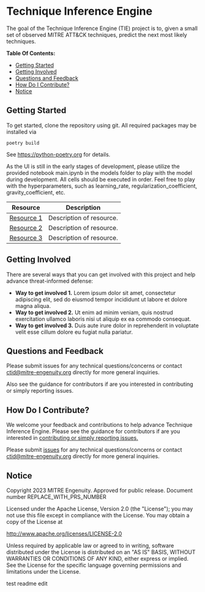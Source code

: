 # Technique Inference Engine

The goal of the Technique Inference Engine (TIE) project is to, given a small set of
observed MITRE ATT&CK techniques, predict the next most likely techniques.

**Table Of Contents:**

<!--
TODO The table of contents should include only h2-h6, NOT h1. The "Markdown All In One"
extension for VS Code will update the TOC automatically for you:
https://marketplace.visualstudio.com/items?itemName=yzhang.markdown-all-in-one
Set the extension's TOC:Levels setting to "2..6"
-->

- [Getting Started](#getting-started)
- [Getting Involved](#getting-involved)
- [Questions and Feedback](#questions-and-feedback)
- [How Do I Contribute?](#how-do-i-contribute)
- [Notice](#notice)

## Getting Started

To get started, clone the repository using git.  All required packages may be installed
via

`poetry build`

See https://python-poetry.org for details.

As the UI is still in the early stages of development, please utilize the provided
notebook main.ipynb in the models folder to play with the model during development.
All cells should be executed in order.  Feel free to play with the hyperparameters,
such as learning_rate, regularization_coefficient, gravity_coefficient, etc.

| Resource        | Description              |
| --------------- | ------------------------ |
| [Resource 1](#) | Description of resource. |
| [Resource 2](#) | Description of resource. |
| [Resource 3](#) | Description of resource. |

## Getting Involved

<!-- TODO Add some bullets telling users how to get involved. -->

There are several ways that you can get involved with this project and help
advance threat-informed defense:

- **Way to get involved 1.** Lorem ipsum dolor sit amet, consectetur adipiscing elit,
  sed do eiusmod tempor incididunt ut labore et dolore magna aliqua.
- **Way to get involved 2.** Ut enim ad minim veniam, quis nostrud exercitation ullamco
  laboris nisi ut aliquip ex ea commodo consequat.
- **Way to get involved 3.** Duis aute irure dolor in reprehenderit in voluptate velit
  esse cillum dolore eu fugiat nulla pariatur.

## Questions and Feedback

Please submit issues for any technical questions/concerns or contact
[ctid@mitre-engenuity.org](mailto:ctid@mitre-engenuity.org?subject=Question%20about%20technique-inference-engine)
directly for more general inquiries.

Also see the guidance for contributors if are you interested in contributing or simply
reporting issues.

## How Do I Contribute?

We welcome your feedback and contributions to help advance
Technique Inference Engine. Please see the guidance for contributors if are you
interested in [contributing or simply reporting issues.](/CONTRIBUTING.md)

Please submit
[issues](https://github.com/center-for-threat-informed-defense/technique-inference-engine/issues) for
any technical questions/concerns or contact
[ctid@mitre-engenuity.org](mailto:ctid@mitre-engenuity.org?subject=subject=Question%20about%20technique-inference-engine)
directly for more general inquiries.

## Notice

<!-- TODO Add PRS prior to publication. -->

Copyright 2023 MITRE Engenuity. Approved for public release. Document number REPLACE_WITH_PRS_NUMBER

Licensed under the Apache License, Version 2.0 (the "License"); you may not use this
file except in compliance with the License. You may obtain a copy of the License at

http://www.apache.org/licenses/LICENSE-2.0

Unless required by applicable law or agreed to in writing, software distributed under
the License is distributed on an "AS IS" BASIS, WITHOUT WARRANTIES OR CONDITIONS OF ANY
KIND, either express or implied. See the License for the specific language governing
permissions and limitations under the License.

test readme edit
